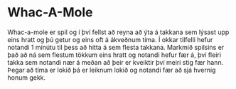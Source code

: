 # Whac-A-Mole

Whac-a-mole er spil og í því fellst að reyna að ýta á takkana sem lýsast upp eins hratt og þú getur og eins oft á ákveðnum tíma. Í okkar tilfelli hefur notandi 1 mínútu til þess að hitta á sem flesta takkana.
Markmið spilsins er það að ná sem flestum tökkum eins hratt og notandi hefur fær á, því fleiri takka sem notandi nær á meðan að þeir er kveiktir því meiri stig fær hann. Þegar að tíma er lokið þá er leiknum lokið og notandi fær að sjá hvernig honum gekk.
